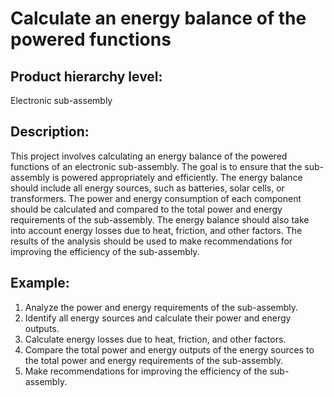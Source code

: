 # Calculate an energy balance of the powered functions 

## Product hierarchy level:
Electronic sub-assembly

## Description:
This project involves calculating an energy balance of the powered functions of an electronic sub-assembly. The goal is to ensure that the sub-assembly is powered appropriately and efficiently. The energy balance should include all energy sources, such as batteries, solar cells, or transformers. The power and energy consumption of each component should be calculated and compared to the total power and energy requirements of the sub-assembly. The energy balance should also take into account energy losses due to heat, friction, and other factors. The results of the analysis should be used to make recommendations for improving the efficiency of the sub-assembly.

## Example:
1. Analyze the power and energy requirements of the sub-assembly. 
2. Identify all energy sources and calculate their power and energy outputs. 
3. Calculate energy losses due to heat, friction, and other factors. 
4. Compare the total power and energy outputs of the energy sources to the total power and energy requirements of the sub-assembly. 
5. Make recommendations for improving the efficiency of the sub-assembly.
